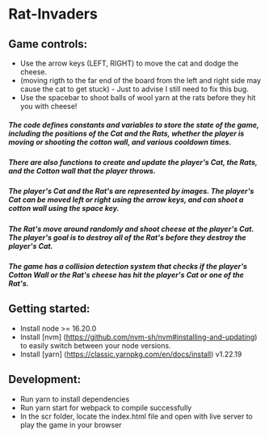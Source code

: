 # Rat-Invaders

## Game controls:

- Use the arrow keys (LEFT, RIGHT) to move the cat and dodge the cheese.
- (moving rigth to the far end of the board from the left and right side may cause the cat to get stuck) - Just to advise I still need to fix this bug.
- Use the spacebar to shoot balls of wool yarn at the rats before they hit you with cheese!

##### The code defines constants and variables to store the state of the game, including the positions of the Cat and the Rats, whether the player is moving or shooting the cotton wall, and various cooldown times.

##### There are also functions to create and update the player's Cat, the Rats, and the Cotton wall that the player throws.

##### The player's Cat and the Rat's are represented by images. The player's Cat can be moved left or right using the arrow keys, and can shoot a cotton wall using the space key.

##### The Rat's move around randomly and shoot cheese at the player's Cat. The player's goal is to destroy all of the Rat's before they destroy the player's Cat.

##### The game has a collision detection system that checks if the player's Cotton Wall or the Rat's cheese has hit the player's Cat or one of the Rat's.

## Getting started:

- Install node >= 16.20.0
- Install [nvm] (https://github.com/nvm-sh/nvm#installing-and-updating) to easily switch between your node versions.
- Install [yarn] (https://classic.yarnpkg.com/en/docs/install) v1.22.19

## Development:

- Run yarn to install dependencies
- Run yarn start for webpack to compile successfully
- In the scr folder, locate the index.html file and open with live server to play the game in your browser
